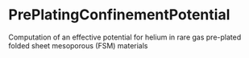 # PrePlatingConfinementPotential
Computation of an effective potential for helium in rare gas pre-plated folded sheet mesoporous (FSM) materials
